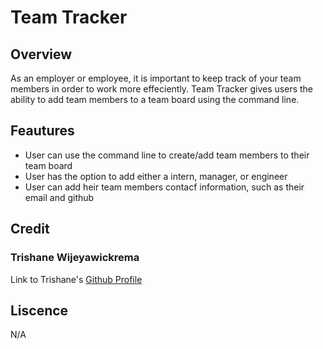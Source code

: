 # Team Tracker

## Overview
As an employer or employee, it is important to keep track of your team members in order to work more effeciently. Team Tracker gives users the ability to add team members to a team board using the command line.

## Feautures

- User can use the command line to create/add team members to their team board
- User has the option to add either a intern, manager, or engineer
- User can add heir team members contacf information, such as their email and github

## Credit

### Trishane Wijeyawickrema
Link to Trishane's [Github Profile](https://github.com/Trishaneww)

## Liscence

N/A
